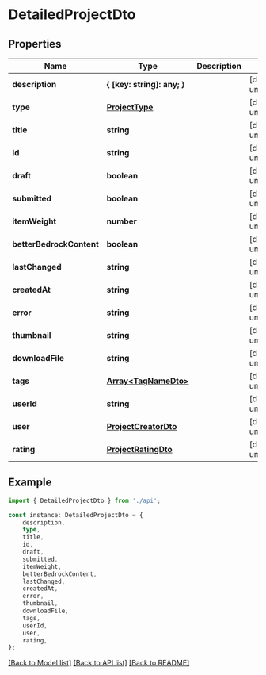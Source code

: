 # DetailedProjectDto


## Properties

Name | Type | Description | Notes
------------ | ------------- | ------------- | -------------
**description** | **{ [key: string]: any; }** |  | [default to undefined]
**type** | [**ProjectType**](ProjectType.md) |  | [default to undefined]
**title** | **string** |  | [default to undefined]
**id** | **string** |  | [default to undefined]
**draft** | **boolean** |  | [default to undefined]
**submitted** | **boolean** |  | [default to undefined]
**itemWeight** | **number** |  | [default to undefined]
**betterBedrockContent** | **boolean** |  | [default to undefined]
**lastChanged** | **string** |  | [default to undefined]
**createdAt** | **string** |  | [default to undefined]
**error** | **string** |  | [default to undefined]
**thumbnail** | **string** |  | [default to undefined]
**downloadFile** | **string** |  | [default to undefined]
**tags** | [**Array&lt;TagNameDto&gt;**](TagNameDto.md) |  | [default to undefined]
**userId** | **string** |  | [default to undefined]
**user** | [**ProjectCreatorDto**](ProjectCreatorDto.md) |  | [default to undefined]
**rating** | [**ProjectRatingDto**](ProjectRatingDto.md) |  | [default to undefined]

## Example

```typescript
import { DetailedProjectDto } from './api';

const instance: DetailedProjectDto = {
    description,
    type,
    title,
    id,
    draft,
    submitted,
    itemWeight,
    betterBedrockContent,
    lastChanged,
    createdAt,
    error,
    thumbnail,
    downloadFile,
    tags,
    userId,
    user,
    rating,
};
```

[[Back to Model list]](../README.md#documentation-for-models) [[Back to API list]](../README.md#documentation-for-api-endpoints) [[Back to README]](../README.md)
